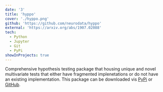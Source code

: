 ```yaml
---
date: '3'
title: 'hyppo'
cover: './hyppo.png'
github: 'https://github.com/neurodata/hyppo'
external: 'https://arxiv.org/abs/1907.02088'
tech:
  - Python
  - Jupyter
  - Git
  - PyPi
showInProjects: true
---
```


Comprehensive hypothesis testing package that housing unique and novel multivariate tests that either have fragmented implenetations or do not have an existing implementation. This package can be downloaded vis [PyPi](https://pypi.org/project/hyppo/) or [GitHub](https://github.com/neurodata/hyppo/releases).
